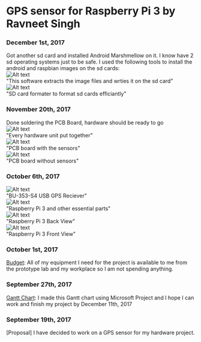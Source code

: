 GPS sensor for Raspberry Pi 3 by Ravneet Singh
==============================================

### December 1st, 2017
Got another sd card and installed Android Marshmellow on it. I know have 2 sd operating systems just to be safe.
I used the following tools to install the android and raspbian images on the sd cards: <br>
![Alt text](https://github.com/JustlikeRav/GPS-reciever/blob/master/diskimager.JPG)<br>"This software extracts the image files and wrties it on the sd card"<br>
![Alt text](https://github.com/JustlikeRav/GPS-reciever/blob/master/sdcardformater.JPG)<br>"SD card formater to format sd cards efficiantly"<br>
### November 20th, 2017
Done soldering the PCB Board, hardware should be ready to go<br>
![Alt text](https://github.com/JustlikeRav/GPS-reciever/blob/master/eveything.jpeg)<br>"Every hardware unit put together"<br>
![Alt text](https://github.com/JustlikeRav/GPS-reciever/blob/master/pcb.jpeg)<br>"PCB board with the sensors"<br>
![Alt text](https://github.com/JustlikeRav/GPS-reciever/blob/master/pcbwithoutsensors.jpeg)<br>"PCB board without sensors"<br>
### October 6th, 2017
![Alt text](https://github.com/JustlikeRav/GPS-reciever/blob/master/GPS.jpeg)<br>"BU-353-S4 USB GPS Reciever"<br>
![Alt text](https://github.com/JustlikeRav/GPS-reciever/blob/master/parts.jpeg)<br>"Raspberry Pi 3 and other essential parts"<br>
![Alt text](https://github.com/JustlikeRav/GPS-reciever/blob/master/back.jpeg)<br>"Raspberry Pi 3 Back View"<br>
![Alt text](https://github.com/JustlikeRav/GPS-reciever/blob/master/front.jpeg)<br>"Raspberry Pi 3 Front View"<br>
### October 1st, 2017
[Budget](https://github.com/JustlikeRav/GPS-reciever/blob/master/budgets.docx): All of my equipment I need for the project is available to me from the prototype lab and my workplace so I am not spending anything.
### September 27th, 2017
[Gantt Chart](https://github.com/JustlikeRav/GPS-reciever/blob/master/ProjectGantProject.mpp): I made this Gantt chart using Microsoft Project and I hope I can work and finish my project by December 11th, 2017
### September 19th, 2017
[Proposal] I have decided to work on a GPS sensor for my hardware project.
